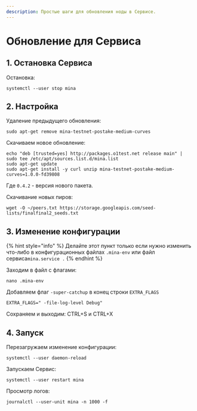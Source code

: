 ```yaml
---
description: Простые шаги для обновления ноды в Сервисе.
---
```


# Обновление для Сервиса

## 1. Остановка Сервиса

Остановка:

```text
systemctl --user stop mina
```

## 2. Настройка

Удаление предыдущего обновления:

```text
sudo apt-get remove mina-testnet-postake-medium-curves
```

Скачиваем новое обновление: 

```text
echo "deb [trusted=yes] http://packages.o1test.net release main" | sudo tee /etc/apt/sources.list.d/mina.list
sudo apt-get update
sudo apt-get install -y curl unzip mina-testnet-postake-medium-curves=1.0.0-fd39808
```

Где `0.4.2` - версия нового пакета.

Скачивание новых пиров:

```text
wget -O ~/peers.txt https://storage.googleapis.com/seed-lists/finalfinal2_seeds.txt
```

## 3. Изменение конфигурации

{% hint style="info" %}
Делайте этот пункт только если нужно изменить что-либо в конфигурационных файлах `.mina-env` или файл сервиса`mina.service .`
{% endhint %}

Заходим в файл с флагами:

```text
nano .mina-env
```

Добавляем флаг `-super-catchup` в конец строки `EXTRA_FLAGS`

```text
EXTRA_FLAGS=" -file-log-level Debug"
```

Сохраняем и выходим: CTRL+S и CTRL+X

## 4. Запуск

Перезагружаем изменение конфигурации:

```text
systemctl --user daemon-reload
```

Запускаем Сервис:

```text
systemctl --user restart mina
```

Просмотр логов:

```text
journalctl --user-unit mina -n 1000 -f
```


